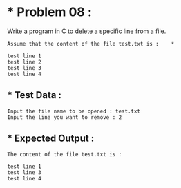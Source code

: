# * Problem 08 :

Write a program in C to delete a specific line from a file.

    Assume that the content of the file test.txt is :    *
                                
    test line 1                                                     
    test line 2   
    test line 3      
    test line 4                                                           

## * Test Data :

    Input the file name to be opened : test.txt
    Input the line you want to remove : 2

## * Expected Output :

    The content of the file test.txt is :      

    test line 1                                                            
    test line 3                        
    test line 4
